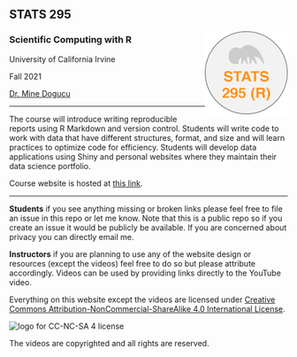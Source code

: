 
## STATS 295
<img src="img/stats295-logo.png" alt="Stats 295 logo with an anteater illustration and text that reads STATS 295 (R)" width="150" align = "right"/>


  
### Scientific Computing with R
University of California Irvine 

Fall 2021

[Dr. Mine Dogucu](https://minedogucu.com)  

    
<hr>

The course will introduce writing reproducible reports using R Markdown and version control. Students will write code to work with data that have different structures, format, and size and will learn practices to optimize code for efficiency. Students will develop data applications using Shiny and personal websites where they maintain their data science portfolio.  

Course website is hosted at [this link](https://stats295r-fa20.github.io/adv-r-website/index.html).

<hr>

**Students** if you see anything missing or broken links please feel free to file an issue in this repo or let me know. Note that this is a public repo so if you create an issue it would be publicly be available. If you are concerned about privacy you can directly email me.

**Instructors** if you are planning to use any of the website design or resources (except the videos) feel free to do so but please attribute accordingly. Videos can be used by providing links directly to the YouTube video.

Everything on this website except the videos are licensed under [Creative Commons Attribution-NonCommercial-ShareAlike 4.0 International License](http://creativecommons.org/licenses/by-nc-sa/4.0/).

<img src="https://i.creativecommons.org/l/by-nc-sa/4.0/88x31.png" alt="logo for CC-NC-SA 4 license"/>

The videos are copyrighted and all rights are reserved.
